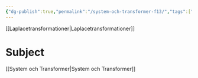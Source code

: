 ```yaml
---
{"dg-publish":true,"permalink":"/system-och-transformer-f13/","tags":["föreläsning","systemochtransformer"]}
---
```



[[Laplacetransformationer\|Laplacetransformationer]]

# Subject
[[System och Transformer\|System och Transformer]]
